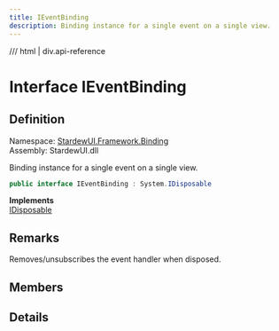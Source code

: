 ```yaml
---
title: IEventBinding
description: Binding instance for a single event on a single view.
---
```


<link rel="stylesheet" href="/StardewUI/stylesheets/reference.css" />

/// html | div.api-reference

# Interface IEventBinding

## Definition

<div class="api-definition" markdown>

Namespace: [StardewUI.Framework.Binding](index.md)  
Assembly: StardewUI.dll  

</div>

Binding instance for a single event on a single view.

```cs
public interface IEventBinding : System.IDisposable
```

**Implements**  
[IDisposable](https://learn.microsoft.com/en-us/dotnet/api/system.idisposable)

## Remarks

Removes/unsubscribes the event handler when disposed.

## Members

## Details

